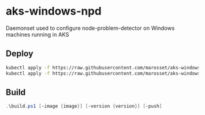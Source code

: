# aks-windows-npd

Daemonset used to configure node-problem-detector on Windows machines running in AKS

## Deploy

```bash
kubectl apply -f https://raw.githubusercontent.com/marosset/aks-windows-npd/win-npd-rbac.yaml
kubectl apply -f https://raw.githubusercontent.com/marosset/aks-windows-npd/win-npd.yaml

```

## Build

```powershell
.\build.ps1 [-image {image}] [-version {version}] [-push]
```
